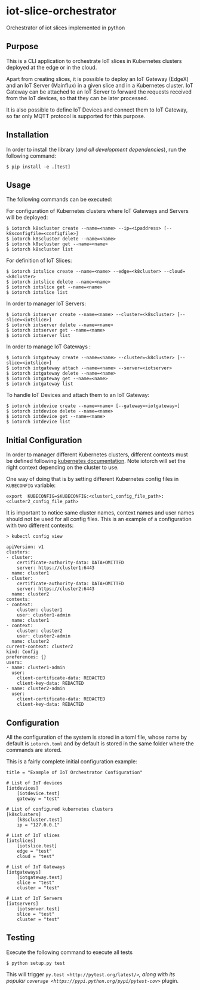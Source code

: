 # iot-slice-orchestrator
Orchestrator of iot slices implemented in python

Purpose
-------

This is a CLI application to orchestrate IoT slices in Kubernetes clusters deployed at the edge or in the cloud.

Apart from creating slices, it is possible to deploy an IoT Gateway (EdgeX) and an IoT Server (Mainflux) in a given slice and in a Kubernetes cluster. IoT Gateway can be attached to an IoT Server to forward the requests received from the IoT devices, so that they can be later processed.

It is also possible to define IoT Devices and connect them to IoT Gateway, so far only MQTT protocol is supported for this purpose.


Installation
------------

In order to install the library (*and all development dependencies*), run the following command:

    $ pip install -e .[test]

Usage
-----

The following commands can be executed:

For configuration of Kubernetes clusters where IoT Gateways and Servers will be deployed:

    $ iotorch k8scluster create --name=<name> --ip=<ipaddress> [--k8sconfigfile=<configfile>]
    $ iotorch k8scluster delete --name=<name>
    $ iotorch k8scluster get --name=<name>
    $ iotorch k8scluster list

For definition of IoT Slices:

    $ iotorch iotslice create --name=<name> --edge=<k8cluster> --cloud=<k8cluster>
    $ iotorch iotslice delete --name=<name>
    $ iotorch iotslice get --name=<name>
    $ iotorch iotslice list

In order to manager IoT Servers:

    $ iotorch iotserver create --name=<name> --cluster=<k8scluster> [--slice=<iotslice>]
    $ iotorch iotserver delete --name=<name>
    $ iotorch iotserver get --name=<name>
    $ iotorch iotserver list

In order to manage IoT Gateways :

    $ iotorch iotgateway create --name=<name> --cluster=<k8cluster> [--slice=<iotslice>]
    $ iotorch iotgateway attach --name=<name> --server=<iotserver>
    $ iotorch iotgateway delete --name=<name>
    $ iotorch iotgateway get --name=<name>
    $ iotorch iotgateway list

To handle IoT Devices and attach them to an IoT Gateway:

    $ iotorch iotdevice create --name=<name> [--gateway=<iotgateway>]
    $ iotorch iotdevice delete --name=<name>
    $ iotorch iotdevice get --name=<name>
    $ iotorch iotdevice list

Initial Configuration
---------------------
In order to manager different Kubernetes clusters, different contexts must be defined following [kubernetes documentation](https://kubernetes.io/docs/tasks/access-application-cluster/configure-access-multiple-clusters/). Note iotorch will set the right context depending on the cluster to use.

One way of doing that is by setting different Kubernetes config files in ``KUBECONFIG`` variable:

    export  KUBECONFIG=$KUBECONFIG:<cluster1_config_file_path>:<cluster2_config_file_path>

It is important to notice same cluster names, context names and user names should not be used for all config files. This is an example of a configuration with two different contexts:

    > kubectl config view
    
    apiVersion: v1
    clusters:
    - cluster:
        certificate-authority-data: DATA+OMITTED
        server: https://cluster1:6443
      name: cluster1
    - cluster:
        certificate-authority-data: DATA+OMITTED
        server: https://cluster2:6443
      name: cluster2
    contexts:
    - context:
        cluster: cluster1
        user: cluster1-admin
      name: cluster1
    - context:
        cluster: cluster2
        user: cluster2-admin
      name: cluster2
    current-context: cluster2
    kind: Config
    preferences: {}
    users:
    - name: cluster1-admin
      user:
        client-certificate-data: REDACTED
        client-key-data: REDACTED
    - name: cluster2-admin
      user:
        client-certificate-data: REDACTED
        client-key-data: REDACTED

Configuration
-------------
All the configuration of the system is stored in a toml file, whose name by default is ``iotorch.toml`` and by default is stored in the same folder where the commands are stored.

This is a fairly complete initial configuration example:

    title = "Example of IoT Orchestrator Configuration"
    
    # List of IoT devices
    [iotdevices]
        [iotdevice.test]
        gateway = "test"
    
    # List of configured kubernetes clusters
    [k8sclusters]
        [k8scluster.test]
        ip = "127.0.0.1"
   
    # List of IoT slices
    [iotslices]
        [iotslice.test]
        edge = "test"
        cloud = "test"
    
    # List of IoT Gateways
    [iotgateways]
        [iotgateway.test]
        slice = "test"
        cluster = "test"
    
    # List of IoT Servers
    [iotservers]
        [iotserver.test]
        slice = "test"
        cluster = "test"
        
Testing
-------
Execute the following command to execute all tests

    $ python setup.py test

This will trigger `py.test <http://pytest.org/latest/>`_, along with its popular
`coverage <https://pypi.python.org/pypi/pytest-cov>`_ plugin.

